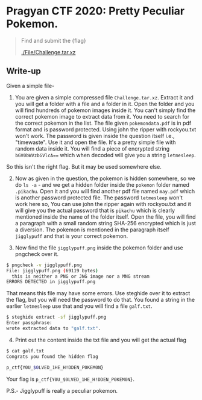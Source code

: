 # Pragyan CTF 2020: Pretty Peculiar Pokemon.


> Find and submit the {flag}
>
> [./File/Challenge.tar.xz](Challenge.tar.xz)

## Write-up
Given a simple file-

1. You are given a simple compressed file `Challenge.tar.xz`. Extract it and you will get a folder with a file and a folder in it. Open the folder and you will find hundreds of pokemon images inside it. You can't simply find the correct pokemon image to extract data from it. You need to search for the correct pokemon in the list.
The file given `pokemondata.pdf` is in pdf format and is password protected. Using john the ripper with rockyou.txt won't work. The password is given inside the question itself i.e., "timewaste". Use it and open the file. It's a pretty simple file with random data inside it. You will find a piece of encrypted string `bGV0bWVzbGVlcA==`
which when decoded will give you a string `letmesleep`. 

So this isn't the right flag. But it may be used somewhere else.

2. Now as given in the question, the pokemon is hidden somewhere, so we do `ls -a` - and we get a hidden folder inside the `pokemon` folder named `.pikachu`.
Open it and you will find another pdf file named `may.pdf` which is another password protected file. The password `letmesleep` won't work here so, You can use john the ripper again with rockyou.txt and it will give you the actual password that is `pikachu` which is clearly mentioned inside the name of the folder itself.
Open the file, you will find a paragraph with a small random string SHA-256 encrypted which is just a diversion. The pokemon is mentioned in the paragraph itself `jigglypuff` and that is your correct pokemon.

3. Now find the file `jigglypuff.png` inside the pokemon folder and use pngcheck over it.

```bash
$ pngcheck -v jigglypuff.png 
File: jigglypuff.png (69119 bytes)
  this is neither a PNG or JNG image nor a MNG stream
ERRORS DETECTED in jigglypuff.png
```

That means this file may have some errors. Use steghide over it to extract the flag, but you will need the password to do that. You found a string in the earlier `letmesleep` use that and you will find a file `galf.txt`.

```bash
$ steghide extract -sf jigglypuff.png 
Enter passphrase: 
wrote extracted data to "galf.txt".
```

4. Print out the content inside the txt file and you will get the actual flag

```bash
$ cat galf.txt 
Congrats you found the hidden flag

p_ctf{Y0U_$0LVED_1HE_H!DDEN_P0KEM0N}
```

Your flag is `p_ctf{Y0U_$0LVED_1HE_H!DDEN_P0KEM0N}`.




P.S.- Jigglypuff is really a peculiar pokemon.


